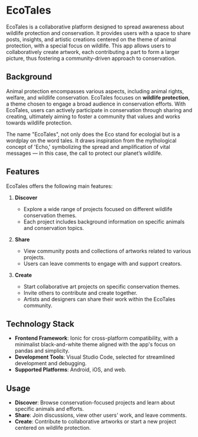 # EcoTales

EcoTales is a collaborative platform designed to spread awareness about wildlife protection and conservation. It provides users with a space to share posts, insights, and artistic creations centered on the theme of animal protection, with a special focus on wildlife. This app allows users to collaboratively create artwork, each contributing a part to form a larger picture, thus fostering a community-driven approach to conservation.

## Background

Animal protection encompasses various aspects, including animal rights, welfare, and wildlife conservation. EcoTales focuses on **wildlife protection**, a theme chosen to engage a broad audience in conservation efforts. With EcoTales, users can actively participate in conservation through sharing and creating, ultimately aiming to foster a community that values and works towards wildlife protection.

The name "EcoTales", not only does the Eco stand for ecologial but is a wordplay on the word tales. It draws inspiration from the mythological concept of 'Echo,' symbolizing the spread and amplification of vital messages — in this case, the call to protect our planet’s wildlife.

## Features

EcoTales offers the following main features:

1. **Discover**
   - Explore a wide range of projects focused on different wildlife conservation themes.
   - Each project includes background information on specific animals and conservation topics.

2. **Share**
   - View community posts and collections of artworks related to various projects.
   - Users can leave comments to engage with and support creators.

3. **Create**
   - Start collaborative art projects on specific conservation themes.
   - Invite others to contribute and create together.
   - Artists and designers can share their work within the EcoTales community.

## Technology Stack

- **Frontend Framework**: Ionic for cross-platform compatibility, with a minimalist black-and-white theme aligned with the app's focus on pandas and simplicity.
- **Development Tools**: Visual Studio Code, selected for streamlined development and debugging.
- **Supported Platforms**: Android, iOS, and web.

## Usage

- **Discover**: Browse conservation-focused projects and learn about specific animals and efforts.
- **Share**: Join discussions, view other users' work, and leave comments.
- **Create**: Contribute to collaborative artworks or start a new project centered on wildlife protection.


